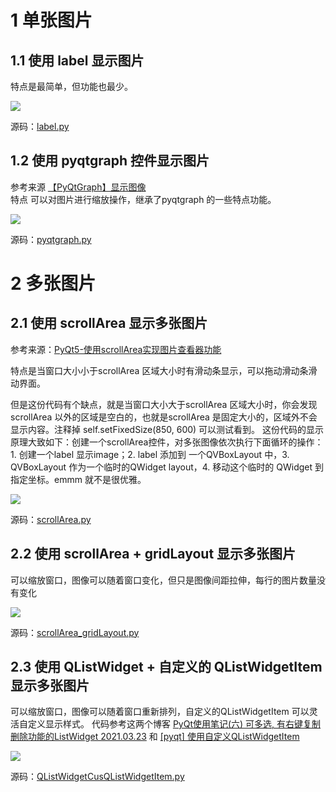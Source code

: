 
# 1 单张图片

## 1.1 使用 label 显示图片

特点是最简单，但功能也最少。

![](https://codesimple-blog-images.oss-cn-hangzhou.aliyuncs.com/python/_image/pyqt_img_QLabel.png)

源码：[label.py](./label.py)


## 1.2 使用 pyqtgraph 控件显示图片

参考来源 [【PyQtGraph】显示图像](https://blog.csdn.net/zhy29563/article/details/119754910)  
特点 可以对图片进行缩放操作，继承了pyqtgraph 的一些特点功能。

![](https://codesimple-blog-images.oss-cn-hangzhou.aliyuncs.com/python/_image/pyqt_img_pyqtgraph.gif)

源码：[pyqtgraph.py](./pyqtgraph.py)


# 2 多张图片

## 2.1 使用 scrollArea 显示多张图片

参考来源：[PyQt5-使用scrollArea实现图片查看器功能](https://blog.csdn.net/HG0724/article/details/116702824)

特点是当窗口大小小于scrollArea 区域大小时有滑动条显示，可以拖动滑动条滑动界面。

但是这份代码有个缺点，就是当窗口大小大于scrollArea 区域大小时，你会发现scrollArea 以外的区域是空白的，也就是scrollArea 是固定大小的，区域外不会显示内容。注释掉 self.setFixedSize(850, 600) 可以测试看到。
这份代码的显示原理大致如下：创建一个scrollArea控件，对多张图像依次执行下面循环的操作：1. 创建一个label 显示image；2. label 添加到 一个QVBoxLayout 中，3. QVBoxLayout 作为一个临时的QWidget layout，4. 移动这个临时的 QWidget 到指定坐标。emmm 就不是很优雅。

![](https://codesimple-blog-images.oss-cn-hangzhou.aliyuncs.com/python/_image/pyqt_img_QScrollArea.gif)

源码：[scrollArea.py](./scrollArea.py)

## 2.2 使用 scrollArea + gridLayout 显示多张图片

可以缩放窗口，图像可以随着窗口变化，但只是图像间距拉伸，每行的图片数量没有变化

![](https://codesimple-blog-images.oss-cn-hangzhou.aliyuncs.com/python/_image/pyqt_img_QScrollArea_QGridLayout.gif)

源码：[scrollArea_gridLayout.py](./scrollArea_gridLayout.py)


## 2.3 使用 QListWidget + 自定义的 QListWidgetItem 显示多张图片

可以缩放窗口，图像可以随着窗口重新排列，自定义的QListWidgetItem 可以灵活自定义显示样式。
代码参考这两个博客 [PyQt使用笔记(六) 可多选, 有右键复制删除功能的ListWidget 2021.03.23](https://blog.csdn.net/qq_17246289/article/details/115135699) 和 [[pyqt] 使用自定义QListWidgetItem](https://blog.csdn.net/Strengthennn/article/details/103747819)

![](https://codesimple-blog-images.oss-cn-hangzhou.aliyuncs.com/python/_image/pyqt_img_QListWidget.gif)

源码：[QListWidgetCusQListWidgetItem.py](./QListWidgetCusQListWidgetItem.py)

